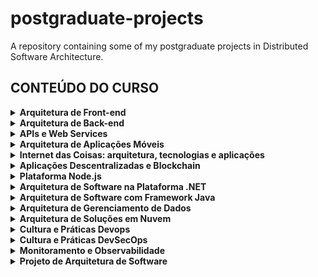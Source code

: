 # postgraduate-projects
A repository containing some of my postgraduate projects in Distributed Software Architecture.

## CONTEÚDO DO CURSO
<details>
<summary><b>Arquitetura de Front-end</b></summary>

- Ambiente de desenvolvimento moderno: IDEs, package managers, loaders, bundlers
- Abordagem Mobile First e Responsividade
- Frameworks e Pré-processadores CSS
- Abordagens arquiteturais para CSS (BEM, SMACSS, OOCSS, RSCSS, CSS-in-JS)
- Abordagens arquiteturais de front-end: Single Page Applications (SPA), Progressive Web Apps (PWA), Server-Side Rendering (SSR), Web Assembly e Micro frontends
- Aspectos de segurança no front-end
- Otimização para motores de busca (SEO)

</details>

<details>
<summary><b>Arquitetura de Back-end</b></summary>

- Distribuição de camadas, persistência, segurança, performance, escalabilidade, disponibilidade e interoperabilidade
- Estilos arquiteturais: Cliente-servidor, Monolítico, Multicamadas, Model-view-Controller (MVC), MVVM, SOA, microsserviços, nanoserviços, orientado por eventos, publish-subscribe, plugins, DSL. P2P. Pipes and filters
- Abordagens arquiteturais: WebSocket API, Microsserviços, Function as a Service (FaaS), Serverless Computing

</details>

<details>
<summary><b>APIs e Web Services</b></summary>

- Fundamentos sobre Appplication Programming Interfaces (APIs) e Web Services.
- Abordagens arquiteturais de APIs: REST, GraphQL, WebSockets, WebHooks e outros
- Projeto e construção de APIs
- Padrões e ferramentas para documentação de APIs
- Fundamentos de testes de APIs
- Segurança em APIs: autenticação, autorização e vulnerabilidades
- Gestão do ciclo de vida das APIs

</details>

<details>
<summary><b>Arquitetura de Aplicações Móveis</b></summary>

- Aplicações Nativa, Web e Híbridas
- Web Workers e Progressive Web Apps (PWA)
- Frameworks e Middlewares para aplicações móveis

</details>

<details>
<summary><b>Internet das Coisas: arquitetura, tecnologias e aplicações</b></summary>

- IoT Devices
- Beacons. Arquitetura de uma solução IoT
- Comunicação IOT: tecnologias de transmissão e protocolos
- Dados IoT
- Principais plataformas IoT
- Padrões e governança

</details>

<details>
<summary><b>Aplicações Descentralizadas e Blockchain</b></summary>

- Algoritmos de consenso
- Smart contracts
- Sidechains
- Segurança no Blockchain
- Tipos de aplicações descentralizadas
- Projeto e desenvolvimento de aplicações descentralizadas

</details>

<details>
<summary><b>Plataforma Node.js</b></summary>

- Node.js
- NPM
- Sistema de módulos do Node
- Call Stack e Event Loop
- Framework Express
- Acesso a bancos de dados

</details>

<details>
<summary><b>Arquitetura de Software na Plataforma .NET</b></summary>

- Padrões: Transaction Script Pattern; Table Module Pattern; Active Record e Domain Model Pattern
- Arquiteturas RESTful
- Frontend com ASP.NET MVC
- .NET Core

</details>

<details>
<summary><b>Arquitetura de Software com Framework Java</b></summary>

- Introdução ao framework Spring
- Ecossistema Spring
- Spring Boot
- Spring Data
- Aplicação web com Spring MVC e Spring Security
- API rest e testes com Spring Boot
- Definição de arquitetura de aplicações com ecossistema Spring
- Mecanismos de desenvolvimento de microsserviços e computação serverless
- Frameworks Serverless em Java

</details>

<details>
<summary><b>Arquitetura de Gerenciamento de Dados</b></summary>

- Conceitos e princípios de arquitetura de dados
- Data Mesh
- Componentes e características da arquitetura de dados moderna:  SGBDs Relacionais e NoSQL, Data Warehouse e Data Lake, processo ETL e ELT, soluções em processamento distribuído, barramentos de mensageria de dados
- Abordagens e estratégias para arquitetura de dados
- Elaboração da arquitetura de dados
- Gestão da arquitetura de dados

</details>

<details>
<summary><b>Arquitetura de Soluções em Nuvem</b></summary>

- Conceitos, tipos, utilização e fornecedores
- Desenho de soluções de IaaS com cenários de: elasticidade, balanceamento de carga, alta disponibilidade e DevOps
- Arquiteturas de Cloud, Multicloud e Híbridas
- Cenários multi-cloud e cloud híbrida
- Principais soluções de SaaS e PaaS: front-end, back-end, banco de dados e serverless
- Segurança
- Estratégias de migração de aplicações para provedores de computação em nuvem
- FinOps: avaliação de viabilidade técnica e financeira
- Governança de Nuvem

</details>

<details>
<summary><b>Cultura e Práticas Devops</b></summary>

- Integração contínua e entrega contínua
- Estratégias de deploy
- Projeto de pipeline para build e deployment
- Automação de testes
- Infrastructure as Code (IaC)
- Containers, Docker, Kubernetes e OpenShift

</details>

<details>
<summary><b>Cultura e Práticas DevSecOps</b></summary>

- Segurança e desenvolvimento ágil
- Principais conceitos DevOps e DevSecOps
- SDLC(Secure Development Lifecycle)
- Implementação de end-to-end security
- Pipeline DevSecOps
- Melhores práticas DevSecOps
- Verificação de segurança: (IAST – Interactive Application Security Testing), SAST(Static Application Security Testing), DAST(Dynamic Application Security Testing), RASP(Run-time Application Security Protection)
- Monitoração de recursos e ambientes
- Security Observability

</details>

<details>
<summary><b>Monitoramento e Observabilidade</b></summary>

- Monitoramento x Observabilidade
- Elementos, pilares e benefícios da observabilidade
- Estratégias para medições e monitoramento contínuo
- Conexão do monitoramento e observabilidade com as estratégias de SLO e Error Budgeting
- Ferramentas: Elasticsearch, Kibana e Logstash (Pilha ELK), Grafana, PROMETHEUS, Datadog. Nagios, NEWRELIC
- Application Performance Management (APM)
- Monitorando as aplicações
- Definição de alertas
- Relatórios de Performance de Aplicações
- Utilização de logs, métricas e tracing
- Métricas e medição de maturidade para DevOps
- OpenTelemetry.

</details>

<details>
<summary><b>Projeto de Arquitetura de Software</b></summary>

- Dimensões da arquitetura de software
- Decisões técnicas e arquiteturais
- Estruturas e Estilos arquiteturais
- Requisitos arquiteturais (atributos de qualidade)
- Mecanismos arquiteturais
- Identificação de Stakeholders
- Técnicas e notações para desenho e documentação de arquitetura de software
- Architecture decision record
- Análise de Trade-off
- Métricas para avaliação de arquitetura de software

</details>

